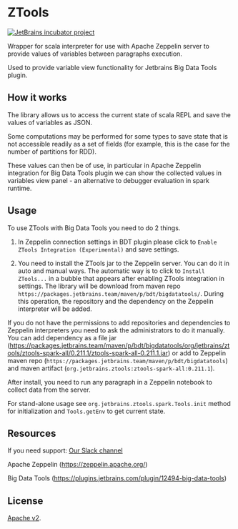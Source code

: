 # ZTools

[![JetBrains incubator project](https://jb.gg/badges/incubator.svg)](https://confluence.jetbrains.com/display/ALL/JetBrains+on+GitHub)

Wrapper for scala interpreter for use with Apache Zeppelin server to provide values of variables between paragraphs execution.

Used to provide variable view functionality for Jetbrains Big Data Tools plugin.  

## How it works

The library allows us to access the current state of scala REPL and save the values of variables as JSON.

Some computations may be performed for some types to save state that is not accessible readily as a set of fields (for example, this is the case for the number of partitions for RDD).

These values can then be of use, in particular in Apache Zeppelin integration for Big Data Tools plugin we can show the collected values in variables view panel - an alternative to debugger evaluation in spark runtime.

## Usage

To use ZTools with Big Data Tools you need to do 2 things.

1. In Zeppelin connection settings in BDT plugin please click to `Enable ZTools Integration (Experimental)` and save settings.

2. You need to install the ZTools jar to the Zeppelin server. You can do it in auto and manual ways. The automatic way is to click to `Install ZTools...` in a bubble that appears after enabling ZTools integration in settings. The library will be download from maven repo `https://packages.jetbrains.team/maven/p/bdt/bigdatatools/`. During this operation, the repository and the dependency on the Zeppelin interpreter will be added.

If you do not have the permissions to add repositories and dependencies to Zeppelin interpreters you need to ask the administrators to do it manually.
You can add dependency as a file jar (https://packages.jetbrains.team/maven/p/bdt/bigdatatools/org/jetbrains/ztools/ztools-spark-all/0.211.1/ztools-spark-all-0.211.1.jar) or add to Zeppelin maven repo (`https://packages.jetbrains.team/maven/p/bdt/bigdatatools`) and maven artifact (`org.jetbrains.ztools:ztools-spark-all:0.211.1`).

After install, you need to run any paragraph in a Zeppelin notebook to collect data from the server.

For stand-alone usage see `org.jetbrains.ztools.spark.Tools.init` method for initialization and `Tools.getEnv` to get current state.

## Resources

If you need support: [Our Slack channel](https://slack-bdt.mau.jetbrains.com/?_ga=2.181253743.913531920.1594027385-1936946878.1588841666)

Apache Zeppelin (https://zeppelin.apache.org/)

Big Data Tools (https://plugins.jetbrains.com/plugin/12494-big-data-tools)

## License
[Apache v2](LICENSE.txt).
